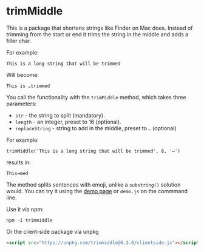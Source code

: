 # trimMiddle

This is a package that shortens strings like Finder on Mac does. Instead of trimming from the start or end it trims the string in the middle and adds a filler char.

For example:

`This is a long string that will be trimmed`

Will become:

`This is …trimmed`

You call the functionality with the `trimMiddle` method, which takes three parameters:

* `str` - the string to split (mandatory).
* `length` - an integer, preset to 16 (optional).
* `replaceString` - string to add in the middle, preset to `…` (optional)

For example:

`trimMiddle('This is a long string that will be trimmed', 8, '↔')`

results in:

`This↔med`

The method splits sentences with emoji, unlike a `substring()` solution would. You can try it using the [demo page](https://codepo8.github.io/trimMiddle/demo.html) or `demo.js` on the commmand line.

Use it via npm:

```
npm -i trimmiddle
```

Or the client-side package via unpkg

```HTML
<script src="https://unpkg.com/trimmiddle@0.2.0/clientside.js"></script>
```

